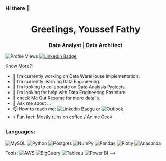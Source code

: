 ### Hi there 👋

<h1 align="center">Greetings, Youssef Fathy</h1>
<h3 align="center">Data Analyst | Data Architect</h3>

![Profile Views](https://komarev.com/ghpvc/?username=SilentHunter300&color=blue)
[![Linkedin Badge](https://img.shields.io/badge/-YoussefFathy-0072b1?style=flat&logo=Linkedin&logoColor=white)](https://www.linkedin.com/in/youssef-fathy/ "Connect on LinkedIn")

Know More?:

- 🔭 I’m currently working on Data WareHouse Implementation.
- 🌱 I’m currently learning Data Engineering.
- 👯 I’m looking to collaborate on Data Analysis Projects.
- 🤔 I’m looking for help with Data Engineering Structure.
- 📄 check Me Out [Resume](https://drive.google.com/file/d/16peFnBgkM5SQZkmV0Gmxm6JUk8U7IrBV/view?usp=share_link) for more details.
- 💬 Ask me about ...
- 📫 How to reach me: [![Linkedin Badge](https://img.shields.io/badge/-YoussefFathy-0072b1?style=flat&logo=Linkedin&logoColor=white)](https://www.linkedin.com/in/youssef-fathy/ "Connect on LinkedIn") or [![Outlook](https://img.shields.io/badge/-YoussefFathy-c14438?style=flat&logo=Outlook&logoColor=blue)](https://outlook.live.com/mail/?view=cm&fs=1&to=youssef.fathy3000@outlook.com)
- ⚡ Fun fact: Mostly runs on coffee / Anime Geek

### Languages:
![MySQL](https://img.shields.io/badge/mysql-%2300f.svg?style=flat&logo=mysql&logoColor=white) 
![Python](https://img.shields.io/badge/python-3670A0?style=flat&logo=python&logoColor=ffdd54)
![Postgres](https://img.shields.io/badge/postgres-%23316192.svg?style=flat&logo=postgresql&logoColor=white) 
![NumPy](https://img.shields.io/badge/numpy-%23013243.svg?style=flat&logo=numpy&logoColor=white) 
![Pandas](https://img.shields.io/badge/pandas-%23150458.svg?style=flat&logo=pandas&logoColor=white) 
![Plotly](https://img.shields.io/badge/Plotly-%233F4F75.svg?style=flat&logo=plotly&logoColor=white)
![Anaconda](https://img.shields.io/badge/Anaconda-%2344A833.svg?style=flat&logo=anaconda&logoColor=white) 

Tools:
![AWS](https://img.shields.io/badge/AWS-%23FF9900.svg?style=flat&logo=amazon-aws&logoColor=white)
![BigQuery](https://img.shields.io/badge/BigQuery-%23FF9900.svg?style=flat&logo=google-bigquery&logoColor=white)
![Tableau](https://img.shields.io/badge/Tableau-E97627?style=for-the-badge&logo=Tableau&logoColor=white)
![Power BI](https://img.shields.io/badge/PowerBI-E97627?style=for-the-badge&logo=PowerBI&logoColor=white)
-->
